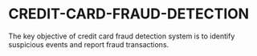 # CREDIT-CARD-FRAUD-DETECTION
The key objective of credit card fraud detection system is to identify suspicious events and report fraud transactions.
